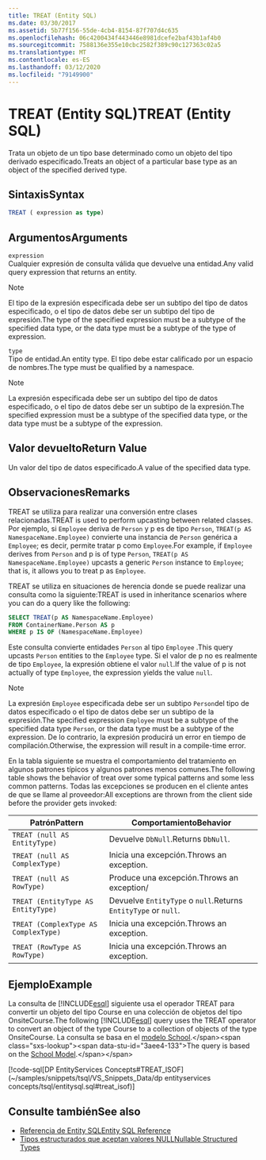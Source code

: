 ```yaml
---
title: TREAT (Entity SQL)
ms.date: 03/30/2017
ms.assetid: 5b77f156-55de-4cb4-8154-87f707d4c635
ms.openlocfilehash: 06c4200434f443446e8981dcefe2baf43b1af4b0
ms.sourcegitcommit: 7588136e355e10cbc2582f389c90c127363c02a5
ms.translationtype: MT
ms.contentlocale: es-ES
ms.lasthandoff: 03/12/2020
ms.locfileid: "79149900"
---
```

# <a name="treat-entity-sql"></a><span data-ttu-id="3aee4-102">TREAT (Entity SQL)</span><span class="sxs-lookup"><span data-stu-id="3aee4-102">TREAT (Entity SQL)</span></span>
<span data-ttu-id="3aee4-103">Trata un objeto de un tipo base determinado como un objeto del tipo derivado especificado.</span><span class="sxs-lookup"><span data-stu-id="3aee4-103">Treats an object of a particular base type as an object of the specified derived type.</span></span>  
  
## <a name="syntax"></a><span data-ttu-id="3aee4-104">Sintaxis</span><span class="sxs-lookup"><span data-stu-id="3aee4-104">Syntax</span></span>  
  
```sql  
TREAT ( expression as type)  
```  
  
## <a name="arguments"></a><span data-ttu-id="3aee4-105">Argumentos</span><span class="sxs-lookup"><span data-stu-id="3aee4-105">Arguments</span></span>  
 `expression`  
 <span data-ttu-id="3aee4-106">Cualquier expresión de consulta válida que devuelve una entidad.</span><span class="sxs-lookup"><span data-stu-id="3aee4-106">Any valid query expression that returns an entity.</span></span>  
  
> [!NOTE]
> <span data-ttu-id="3aee4-107">El tipo de la expresión especificada debe ser un subtipo del tipo de datos especificado, o el tipo de datos debe ser un subtipo del tipo de expresión.</span><span class="sxs-lookup"><span data-stu-id="3aee4-107">The type of the specified expression must be a subtype of the specified data type, or the data type must be a subtype of the type of expression.</span></span>  
  
 `type`  
 <span data-ttu-id="3aee4-108">Tipo de entidad.</span><span class="sxs-lookup"><span data-stu-id="3aee4-108">An entity type.</span></span> <span data-ttu-id="3aee4-109">El tipo debe estar calificado por un espacio de nombres.</span><span class="sxs-lookup"><span data-stu-id="3aee4-109">The type must be qualified by a namespace.</span></span>  
  
> [!NOTE]
> <span data-ttu-id="3aee4-110">La expresión especificada debe ser un subtipo del tipo de datos especificado, o el tipo de datos debe ser un subtipo de la expresión.</span><span class="sxs-lookup"><span data-stu-id="3aee4-110">The specified expression must be a subtype of the specified data type, or the data type must be a subtype of the expression.</span></span>  
  
## <a name="return-value"></a><span data-ttu-id="3aee4-111">Valor devuelto</span><span class="sxs-lookup"><span data-stu-id="3aee4-111">Return Value</span></span>  
 <span data-ttu-id="3aee4-112">Un valor del tipo de datos especificado.</span><span class="sxs-lookup"><span data-stu-id="3aee4-112">A value of the specified data type.</span></span>  
  
## <a name="remarks"></a><span data-ttu-id="3aee4-113">Observaciones</span><span class="sxs-lookup"><span data-stu-id="3aee4-113">Remarks</span></span>  
 <span data-ttu-id="3aee4-114">TREAT se utiliza para realizar una conversión entre clases relacionadas.</span><span class="sxs-lookup"><span data-stu-id="3aee4-114">TREAT is used to perform upcasting between related classes.</span></span> <span data-ttu-id="3aee4-115">Por ejemplo, si `Employee` deriva de `Person` y p es de tipo `Person`, `TREAT(p AS NamespaceName.Employee)` convierte una instancia de `Person` genérica a `Employee`; es decir, permite tratar p como `Employee`.</span><span class="sxs-lookup"><span data-stu-id="3aee4-115">For example, if `Employee` derives from `Person` and p is of type `Person`, `TREAT(p AS NamespaceName.Employee)` upcasts a generic `Person` instance to `Employee`; that is, it allows you to treat p as `Employee`.</span></span>  
  
 <span data-ttu-id="3aee4-116">TREAT se utiliza en situaciones de herencia donde se puede realizar una consulta como la siguiente:</span><span class="sxs-lookup"><span data-stu-id="3aee4-116">TREAT is used in inheritance scenarios where you can do a query like the following:</span></span>  
  
```sql  
SELECT TREAT(p AS NamespaceName.Employee)  
FROM ContainerName.Person AS p  
WHERE p IS OF (NamespaceName.Employee)
```  
  
 <span data-ttu-id="3aee4-117">Este consulta convierte entidades `Person` al tipo `Employee` .</span><span class="sxs-lookup"><span data-stu-id="3aee4-117">This query upcasts `Person` entities to the `Employee` type.</span></span> <span data-ttu-id="3aee4-118">Si el valor de p no es realmente de tipo `Employee`, la expresión obtiene el valor `null`.</span><span class="sxs-lookup"><span data-stu-id="3aee4-118">If the value of p is not actually of type `Employee`, the expression yields the value `null`.</span></span>  
  
> [!NOTE]
> <span data-ttu-id="3aee4-119">La expresión `Employee` especificada debe ser un subtipo `Person`del tipo de datos especificado o el tipo de datos debe ser un subtipo de la expresión.</span><span class="sxs-lookup"><span data-stu-id="3aee4-119">The specified expression `Employee` must be a subtype of the specified data type `Person`, or the data type must be a subtype of the expression.</span></span> <span data-ttu-id="3aee4-120">De lo contrario, la expresión producirá un error en tiempo de compilación.</span><span class="sxs-lookup"><span data-stu-id="3aee4-120">Otherwise, the expression will result in a compile-time error.</span></span>  
  
 <span data-ttu-id="3aee4-121">En la tabla siguiente se muestra el comportamiento del tratamiento en algunos patrones típicos y algunos patrones menos comunes.</span><span class="sxs-lookup"><span data-stu-id="3aee4-121">The following table shows the behavior of treat over some typical patterns and some less common patterns.</span></span> <span data-ttu-id="3aee4-122">Todas las excepciones se producen en el cliente antes de que se llame al proveedor:</span><span class="sxs-lookup"><span data-stu-id="3aee4-122">All exceptions are thrown from the client side before the provider gets invoked:</span></span>  
  
|<span data-ttu-id="3aee4-123">Patrón</span><span class="sxs-lookup"><span data-stu-id="3aee4-123">Pattern</span></span>|<span data-ttu-id="3aee4-124">Comportamiento</span><span class="sxs-lookup"><span data-stu-id="3aee4-124">Behavior</span></span>|  
|-------------|--------------|  
|`TREAT (null AS EntityType)`|<span data-ttu-id="3aee4-125">Devuelve `DbNull`.</span><span class="sxs-lookup"><span data-stu-id="3aee4-125">Returns `DbNull`.</span></span>|  
|`TREAT (null AS ComplexType)`|<span data-ttu-id="3aee4-126">Inicia una excepción.</span><span class="sxs-lookup"><span data-stu-id="3aee4-126">Throws an exception.</span></span>|  
|`TREAT (null AS RowType)`|<span data-ttu-id="3aee4-127">Produce una excepción.</span><span class="sxs-lookup"><span data-stu-id="3aee4-127">Throws an exception/</span></span>|  
|`TREAT (EntityType AS EntityType)`|<span data-ttu-id="3aee4-128">Devuelve `EntityType` o `null`.</span><span class="sxs-lookup"><span data-stu-id="3aee4-128">Returns `EntityType` or `null`.</span></span>|  
|`TREAT (ComplexType AS ComplexType)`|<span data-ttu-id="3aee4-129">Inicia una excepción.</span><span class="sxs-lookup"><span data-stu-id="3aee4-129">Throws an exception.</span></span>|  
|`TREAT (RowType AS RowType)`|<span data-ttu-id="3aee4-130">Inicia una excepción.</span><span class="sxs-lookup"><span data-stu-id="3aee4-130">Throws an exception.</span></span>|  
  
## <a name="example"></a><span data-ttu-id="3aee4-131">Ejemplo</span><span class="sxs-lookup"><span data-stu-id="3aee4-131">Example</span></span>  
 <span data-ttu-id="3aee4-132">La consulta de [!INCLUDE[esql](../../../../../../includes/esql-md.md)] siguiente usa el operador TREAT para convertir un objeto del tipo Course en una colección de objetos del tipo OnsiteCourse.</span><span class="sxs-lookup"><span data-stu-id="3aee4-132">The following [!INCLUDE[esql](../../../../../../includes/esql-md.md)] query uses the TREAT operator to convert an object of the type Course to a collection of objects of the type OnsiteCourse.</span></span> <span data-ttu-id="3aee4-133">La consulta se basa en el [modelo School](https://docs.microsoft.com/previous-versions/dotnet/netframework-4.0/bb896300(v=vs.100)).</span><span class="sxs-lookup"><span data-stu-id="3aee4-133">The query is based on the [School Model](https://docs.microsoft.com/previous-versions/dotnet/netframework-4.0/bb896300(v=vs.100)).</span></span>  
  
 [!code-sql[DP EntityServices Concepts#TREAT_ISOF](~/samples/snippets/tsql/VS_Snippets_Data/dp entityservices concepts/tsql/entitysql.sql#treat_isof)]  
  
## <a name="see-also"></a><span data-ttu-id="3aee4-134">Consulte también</span><span class="sxs-lookup"><span data-stu-id="3aee4-134">See also</span></span>

- [<span data-ttu-id="3aee4-135">Referencia de Entity SQL</span><span class="sxs-lookup"><span data-stu-id="3aee4-135">Entity SQL Reference</span></span>](entity-sql-reference.md)
- [<span data-ttu-id="3aee4-136">Tipos estructurados que aceptan valores NULL</span><span class="sxs-lookup"><span data-stu-id="3aee4-136">Nullable Structured Types</span></span>](nullable-structured-types-entity-sql.md)
